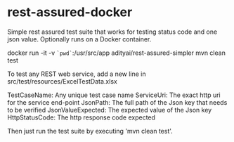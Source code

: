 # rest-assured-docker
Simple rest assured test suite that works for testing status code and one json value. Optionally runs on a Docker container.

docker run -it -v `` `pwd` ``:/usr/src/app adityai/rest-assured-simpler mvn clean test

To test any REST web service, add a new line in src/test/resources/ExcelTestData.xlsx

TestCaseName: Any unique test case name
ServiceUri:	The exact http uri for the service end-point
JsonPath: The full path of the Json key that needs to be verified
JsonValueExpected: The expected value of the Json key
HttpStatusCode: The http response code expected

Then just run the test suite by executing 'mvn clean test'.
